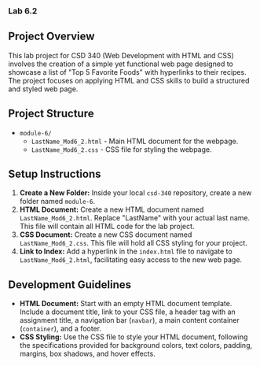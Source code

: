 ### Lab 6.2

## Project Overview

This lab project for CSD 340 (Web Development with HTML and CSS) involves the creation of a simple yet functional web page designed to showcase a list of "Top 5 Favorite Foods" with hyperlinks to their recipes. The project focuses on applying HTML and CSS skills to build a structured and styled web page.

## Project Structure

- `module-6/`
  - `LastName_Mod6_2.html` - Main HTML document for the webpage.
  - `LastName_Mod6_2.css` - CSS file for styling the webpage.

## Setup Instructions

1. **Create a New Folder:** Inside your local `csd-340` repository, create a new folder named `module-6`.
2. **HTML Document:** Create a new HTML document named `LastName_Mod6_2.html`. Replace "LastName" with your actual last name. This file will contain all HTML code for the lab project.
3. **CSS Document:** Create a new CSS document named `LastName_Mod6_2.css`. This file will hold all CSS styling for your project.
4. **Link to Index:** Add a hyperlink in the `index.html` file to navigate to `LastName_Mod6_2.html`, facilitating easy access to the new web page.

## Development Guidelines

- **HTML Document:** Start with an empty HTML document template. Include a document title, link to your CSS file, a header tag with an assignment title, a navigation bar (`navbar`), a main content container (`container`), and a footer.
- **CSS Styling:** Use the CSS file to style your HTML document, following the specifications provided for background colors, text colors, padding, margins, box shadows, and hover effects.
